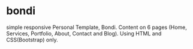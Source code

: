 # bondi
simple responsive Personal Template, Bondi.
Content on 6 pages (Home, Services, Portfolio, About, Contact and Blog).
Using HTML and CSS(Bootstrap) only.
